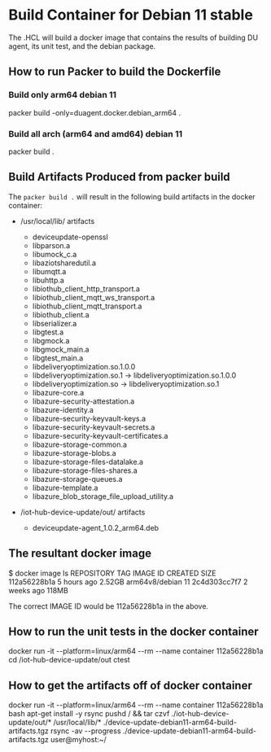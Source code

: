 # Build Container for Debian 11 stable

The .HCL will build a docker image that contains the results of building DU agent, its unit test, and the debian package.

## How to run Packer to build the Dockerfile

### Build only arm64 debian 11

packer build -only=duagent.docker.debian_arm64 .

### Build all arch (arm64 and amd64) debian 11

packer build .

## Build Artifacts Produced from packer build

The `packer build .` will result in the following build artifacts in the docker container:
- /usr/local/lib/ artifacts
  - deviceupdate-openssl
  - libparson.a
  - libumock_c.a
  - libaziotsharedutil.a
  - libumqtt.a
  - libuhttp.a
  - libiothub_client_http_transport.a
  - libiothub_client_mqtt_ws_transport.a
  - libiothub_client_mqtt_transport.a
  - libiothub_client.a
  - libserializer.a
  - libgtest.a
  - libgmock.a
  - libgmock_main.a
  - libgtest_main.a
  - libdeliveryoptimization.so.1.0.0
  - libdeliveryoptimization.so.1 -> libdeliveryoptimization.so.1.0.0
  - libdeliveryoptimization.so -> libdeliveryoptimization.so.1
  - libazure-core.a
  - libazure-security-attestation.a
  - libazure-identity.a
  - libazure-security-keyvault-keys.a
  - libazure-security-keyvault-secrets.a
  - libazure-security-keyvault-certificates.a
  - libazure-storage-common.a
  - libazure-storage-blobs.a
  - libazure-storage-files-datalake.a
  - libazure-storage-files-shares.a
  - libazure-storage-queues.a
  - libazure-template.a
  - libazure_blob_storage_file_upload_utility.a

- /iot-hub-device-update/out/ artifacts
  - deviceupdate-agent_1.0.2_arm64.deb

## The resultant docker image

$ docker image ls
REPOSITORY                   TAG            IMAGE ID       CREATED         SIZE
<none>                       <none>         112a56228b1a   5 hours ago     2.52GB
arm64v8/debian               11             2c4d303cc7f7   2 weeks ago     118MB

The correct IMAGE ID would be 112a56228b1a in the above.

## How to run the unit tests in the docker container

docker run -it --platform=linux/arm64 --rm --name container 112a56228b1a
cd /iot-hub-device-update/out
ctest

## How to get the artifacts off of docker container

docker run -it --platform=linux/arm64 --rm --name container 112a56228b1a
bash
apt-get install -y rsync
pushd / && tar czvf ./iot-hub-device-update/out/* /usr/local/lib/* ./device-update-debian11-arm64-build-artifacts.tgz
rsync -av --progress ./device-update-debian11-arm64-build-artifacts.tgz user@myhost:~/

